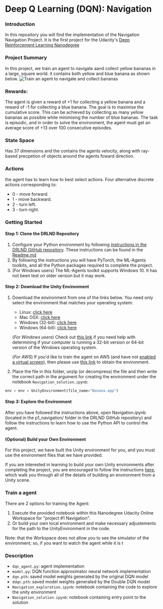 # Deep Q Learning (DQN): Navigation

### Introduction

In this repository you will find the implementation of the Navigation Navigation Project. It is the first project for the Udacity's [Deep Reinforcement Learning Nanodegree](https://www.udacity.com/course/deep-reinforcement-learning-nanodegree--nd893)

### Project Summary 

In this project, we train an agent to navigate aand collect yellow bananas in a large, square world. it contains both yellow and blue banana as shown below.
![Train an agent to navigate and collect bananas](images/banana.gif)


### Rewards:
The agent is given a reward of +1 for collecting a yellow banana and a reward of -1 for collecting a blue banana.  The goal is to maximise the cumulative score. This can be achieved by collecting as many yellow bananas as possible while minimising the number of blue bananas. The task is episodic, and in order to solve the environment, the agent must get an average score of +13 over 100 consecutive episodes.

### State Space 
Has 37 dimensions and the contains the agents velocity, along with ray-based precpetion of objects around the agents foward direction.

### Actions 
the agent has to learn how to best select actions.  Four alternative discrete actions corresponding to:

- 0 - move forward.
- 1 - move backward.
- 2 - turn left.
- 3 - turn right.



### Getting Started

#### Step 1: Clone the DRLND Repository
1. Configure your Python environment by following [instructions in the DRLND GitHub repository](https://github.com/udacity/deep-reinforcement-learning#dependencies). These instructions can be found in the [Readme.md](https://github.com/Unity-Technologies/ml-agents/blob/master/docs/Readme.md)
1. By following the instructions you will have PyTorch, the ML-Agents toolkits, and all the Python packages required to complete the project.
1. (For Windows users) The ML-Agents toolkit supports Windows 10. It has not been test on older version but it may work.

#### Step 2: Download the Unity Environment 
1. Download the environment from one of the links below.  You need only select the environment that matches your operating system:
    - Linux: [click here](https://s3-us-west-1.amazonaws.com/udacity-drlnd/P1/Banana/Banana_Linux.zip)
    - Mac OSX: [click here](https://s3-us-west-1.amazonaws.com/udacity-drlnd/P1/Banana/Banana.app.zip)
    - Windows (32-bit): [click here](https://s3-us-west-1.amazonaws.com/udacity-drlnd/P1/Banana/Banana_Windows_x86.zip)
    - Windows (64-bit): [click here](https://s3-us-west-1.amazonaws.com/udacity-drlnd/P1/Banana/Banana_Windows_x86_64.zip)
    
    (_For Windows users_) Check out [this link](https://support.microsoft.com/en-us/help/827218/how-to-determine-whether-a-computer-is-running-a-32-bit-version-or-64) if you need help with determining if your computer is running a 32-bit version or 64-bit version of the Windows operating system.

    (_For AWS_) If you'd like to train the agent on AWS (and have not [enabled a virtual screen](https://github.com/Unity-Technologies/ml-agents/blob/master/docs/Training-on-Amazon-Web-Service.md)), then please use [this link](https://s3-us-west-1.amazonaws.com/udacity-drlnd/P1/Banana/Banana_Linux_NoVis.zip) to obtain the environment.

2. Place the file in this folder, unzip (or decompress) the file and then write the correct path in the argument for creating the environment under the notebook `Navigation_solution.ipynb`:

```python
env = env = UnityEnvironment(file_name="Banana.app")

```
#### Step 3: Explore the Environment
After you have followed the instructions above, open Navigation.ipynb (located in the p1_navigation/ folder in the DRLND GitHub repository) and follow the instructions to learn how to use the Python API to control the agent.
    
#### (Optional) Build your Own Environment
For this project, we have built the Unity environment for you, and you must use the environment files that we have provided.

If you are interested in learning to build your own Unity environments after completing the project, you are encouraged to follow the instructions [here](https://github.com/Unity-Technologies/ml-agents/blob/master/docs/Getting-Started-with-Balance-Ball.md), which walk you through all of the details of building an environment from a Unity scene.

### Train a agent
There are 2 options for training the Agent:
1. Execute the provided notebook within this Nanodegree Udacity Online Workspace for "project #1  Navigation".
1. Or build your own local environment and make necessary adjustements for the path to the UnityEnvironment in the code.

Note: that the Workspace does not allow you to see the simulator of the environment; so, if you want to watch the agent while it is t
### Description

- `dqn_agent.py`: agent implementation 
- `model.py`: DQN function approximator neural network implementation
- `dqn.pth`: saved model weights generated by the original DQN model
- `ddqn.pth`: saved model weights generated by the Double DQN model
- `Navigation_exploration.ipynb`: notebook containing the code to explore the unity environment
- `Navigation_solution.ipynb`: notebook containing entry point to the solution



